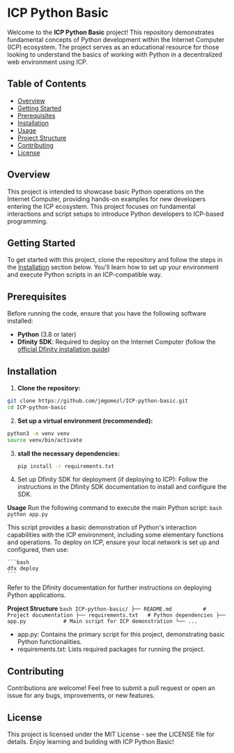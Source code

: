 # ICP Python Basic

Welcome to the **ICP Python Basic** project! This repository demonstrates fundamental concepts of Python development within the Internet Computer (ICP) ecosystem. The project serves as an educational resource for those looking to understand the basics of working with Python in a decentralized web environment using ICP.

## Table of Contents

- [Overview](#overview)
- [Getting Started](#getting-started)
- [Prerequisites](#prerequisites)
- [Installation](#installation)
- [Usage](#usage)
- [Project Structure](#project-structure)
- [Contributing](#contributing)
- [License](#license)

## Overview

This project is intended to showcase basic Python operations on the Internet Computer, providing hands-on examples for new developers entering the ICP ecosystem. This project focuses on fundamental interactions and script setups to introduce Python developers to ICP-based programming.

## Getting Started

To get started with this project, clone the repository and follow the steps in the [Installation](#installation) section below. You'll learn how to set up your environment and execute Python scripts in an ICP-compatible way.

## Prerequisites

Before running the code, ensure that you have the following software installed:

- **Python** (3.8 or later)
- **Dfinity SDK**: Required to deploy on the Internet Computer (follow the [official Dfinity installation guide](https://smartcontracts.org/docs/quickstart/quickstart.html))

## Installation

1. **Clone the repository:**
  ```bash
  git clone https://github.com/jmgomezl/ICP-python-basic.git
  cd ICP-python-basic
  ```

2. **Set up a virtual environment (recommended):**
  ```bash
  python3 -m venv venv
  source venv/bin/activate
  ```
3. **stall the necessary dependencies:**
    ```bash
    pip install -r requirements.txt
    ```
4. Set up Dfinity SDK for deployment (if deploying to ICP): Follow the instructions in the Dfinity SDK documentation to install and configure the SDK.

**Usage**
Run the following command to execute the main Python script:
    ```bash
    python app.py
    ```

This script provides a basic demonstration of Python's interaction capabilities with the ICP environment, including some elementary functions and operations.
To deploy on ICP, ensure your local network is set up and configured, then use:

    ```bash
    dfx deploy
    ```
Refer to the Dfinity documentation for further instructions on deploying Python applications.

**Project Structure**
    ```bash
    ICP-python-basic/
    ├── README.md          # Project documentation
    ├── requirements.txt   # Python dependencies
    ├── app.py            # Main script for ICP demonstration
    └── ...
    ```

- app.py: Contains the primary script for this project, demonstrating basic Python functionalities.
- requirements.txt: Lists required packages for running the project.

## Contributing
Contributions are welcome! Feel free to submit a pull request or open an issue for any bugs, improvements, or new features.

## License
This project is licensed under the MIT License - see the LICENSE file for details.
Enjoy learning and building with ICP Python Basic!
